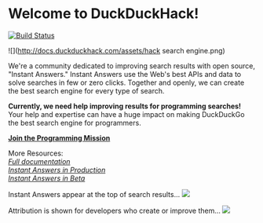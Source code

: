 # Welcome to DuckDuckHack! 

[![Build Status](https://travis-ci.org/duckduckgo/zeroclickinfo-goodies.png?branch=master)](https://travis-ci.org/duckduckgo/zeroclickinfo-goodies)

![](http://docs.duckduckhack.com/assets/hack search engine.png)

We're a community dedicated to improving search results with open source, "Instant Answers." Instant Answers use the Web's best APIs and data to solve searches in few or zero clicks. Together and openly, we can create the best search engine for every type of search.

**Currently, we need help improving results for programming searches!** Your help and expertise can have a huge impact on making DuckDuckGo the best search engine for programmers.   

[**Join the Programming Mission**](https://forum.duckduckhack.com/t/duckduckhack-programming-mission-overview/53)

More Resources:   
*[Full documentation](http://docs.duckduckhack.com)*  
*[Instant Answers in Production](https://duck.co/ia)*  
*[Instant Answers in Beta](https://beta.duckduckgo.com/?q=test&t=hc&ia=iatesting&iax=1)*  

Instant Answers appear at the top of search results...
![](http://docs.duckduckhack.com/assets/python_apply_at_DuckDuckGo.png)

Attribution is shown for developers who create or improve them...
![](http://docs.duckduckhack.com/assets/attribution_example_1.png)
